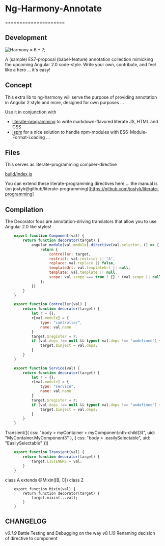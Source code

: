 # Ng-Harmony-Annotate
=====================

## Development

![Harmony = 6 + 7;](logo.png "Harmony - Fire in my eyes")

A (sample) ES7-proposal (babel-feature) annotation collection mimicking the upcoming Angular 2.0 code-style.
Write your own, contribute, and feel like a hero ... it's easy!

## Concept

This extra lib to ng-harmony will serve the purpose of providing annotation in Angular 2 style and more, designed for own purposes ...

Use it in conjunction with

* [literate-programming](http://npmjs.org/packages/literate-programming "click for npm-package-homepage") to write markdown-flavored literate JS, HTML and CSS
* [jspm](https://www.npmjs.com/package/jspm "click for npm-package-homepage") for a nice solution to handle npm-modules with ES6-Module-Format-Loading ...

## Files

This serves as literate-programming compiler-directive

[build/index.js](#Compilation "save:")

You can extend these literate-programming directives here ... the manual is (on jostylr@github/literate-programming)[https://github.com/jostylr/literate-programming]

## Compilation

The Decorator foos are annotation-driving translators that allow you to use Angular 2.0 like styles!

```javascript
	export function Component(val) {
		return function decorator(target) {
			angular.module(val.module).directive(val.selector, () => {
				return {
					controller: target,
					restrict: val.restrict || "A",
					replace: val.replace || false,
					templateUrl: val.templateUrl || null,
					template: val.template || null,
					scope: val.scope === true ? {} : (val.scope || null)
				};
			})
		}
	}

	export function Controller(val) {
		return function decorator(target) {
			let r = {};
			r[val.module] = {
				type: "controller",
				name: val.name
			}
			target.$register = r;
			if (val.deps !== null && typeof val.deps !== "undefined") {
				target.$inject = val.deps;
			}
		}
	}

	export function Service(val) {
		return function decorator(target) {
			let r = {};
			r[val.module] = {
				type: "service",
				name: val.name
			}
			target.$register = r;
			if (val.deps !== null && typeof val.deps !== "undefined") {
				target.$inject = val.deps;
			}
		}
	}
```

Transient([{
	css: "body > myContainer > myComponent:nth-child(3)",
	uid: "MyContainer.MyComponent3"
}, {
	css: "body > .easilySelectable",
	uid: "EasilySelectable"
}])

```javascript
	export function Transient(val) {
		return function decorator(target) {
			target.LISTENERS = val;
		}
	}
```

class A extends @Mixin([B, C]) class Z

```
	export function Mixin(val) {
		return function decorator(target) {
			target.mixin(...val);
		}
	}
```

## CHANGELOG

*v0.1.9* Battle Testing and Debugging on the way
*v0.1.10* Renaming decision of directive to component
